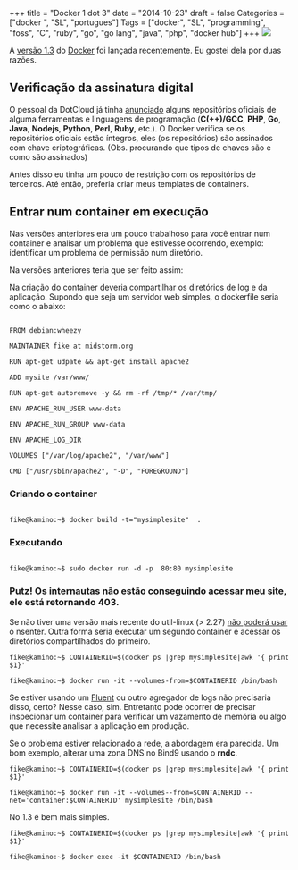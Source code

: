 +++
title = "Docker 1 dot 3"
date = "2014-10-23"
draft = false
Categories = ["docker ", "SL", "portugues"]
Tags = ["docker", "SL", "programming", "foss", "C", "ruby", "go", "go lang", "java", "php", "docker hub"]
+++
![]( /images/solomon-keynote-penguin-authentication-300x235.png)

A [versão 1.3][docker13] do [Docker][docker] foi lançada recentemente. Eu
gostei dela por duas razões.

## Verificação da assinatura digital

O pessoal da DotCloud já tinha [anunciado][danuncio] alguns repositórios
oficiais de alguma ferramentas e linguagens de programação (**C(++)/GCC**,
**PHP**, **Go**, **Java**, **Nodejs**, **Python**, **Perl**, **Ruby**,
etc.). O Docker verifica se os repositórios oficiais estão íntegros, eles
(os repositórios) são assinados com chave criptográficas. (Obs. procurando
que tipos de chaves são e como são assinados)

Antes disso eu tinha um pouco de restrição com os repositórios de terceiros.
Até então, preferia criar meus templates de containers.

## Entrar num container em execução

Nas versões anteriores era um pouco trabalhoso para você entrar num container
e analisar um problema que estivesse ocorrendo, exemplo: identificar um
problema de permissão num diretório.

Na versões anteriores teria que ser feito assim:

Na criação do container deveria compartilhar os diretórios de log e da
aplicação. Supondo que seja um servidor web simples, o  dockerfile seria
como o abaixo:

```

FROM debian:wheezy

MAINTAINER fike at midstorm.org

RUN apt-get udpate && apt-get install apache2

ADD mysite /var/www/

RUN apt-get autoremove -y && rm -rf /tmp/* /var/tmp/

ENV APACHE_RUN_USER www-data

ENV APACHE_RUN_GROUP www-data

ENV APACHE_LOG_DIR

VOLUMES ["/var/log/apache2", "/var/www"]

CMD ["/usr/sbin/apache2", "-D", "FOREGROUND"]

```

### Criando o container

```

fike@kamino:~$ docker build -t="mysimplesite"  .

```

### Executando

```

fike@kamino:~$ sudo docker run -d -p  80:80 mysimplesite

```

### Putz! Os internautas não estão conseguindo acessar meu site, ele está retornando 403.

Se não tiver uma versão mais recente do util-linux (> 2.27)
[não poderá usar][nsenter] o nsenter. Outra forma seria executar um segundo
container e acessar os diretórios compartilhados do primeiro.

```
fike@kamino:~$ CONTAINERID=$(docker ps |grep mysimplesite|awk '{ print $1}'

fike@kamino:~$ docker run -it --volumes-from=$CONTAINERID /bin/bash

```

Se estiver usando um [Fluent][fluent] ou outro agregador de logs não
precisaria disso, certo? Nesse caso, sim. Entretanto pode ocorrer de precisar
inspecionar um container para verificar um vazamento de memória ou algo
que necessite analisar a aplicação em produção.

Se o problema estiver relacionado a rede, a abordagem era parecida. Um bom
exemplo, alterar uma zona DNS no Bind9 usando o **rndc**.

```
fike@kamino:~$ CONTAINERID=$(docker ps |grep mysimplesite|awk '{ print $1}'

fike@kamino:~$ docker run -it --volumes--from=$CONTAINERID --net='container:$CONTAINERID' mysimplesite /bin/bash

```

No 1.3 é bem mais simples.

```
fike@kamino:~$ CONTAINERID=$(docker ps |grep mysimplesite|awk '{ print $1}'

fike@kamino:~$ docker exec -it $CONTAINERID /bin/bash
```

[docker13]: https://blog.docker.com/2014/10/docker-1-3-signed-images-process-injection-security-options-mac-shared-directories/
[danuncio]: https://blog.docker.com/2014/09/docker-hub-official-repos-announcing-language-stacks/
[docker]: http://www.docker.com
[nsenter]: http://jpetazzo.github.io/2014/03/23/lxc-attach-nsinit-nsenter-docker-0-9/
[fluent]: http://www.fluentd.org/
